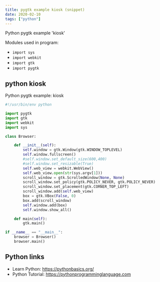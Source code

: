 ```yaml
---
title: pygtk example kiosk (snippet)
date: 2020-02-10
tags: ["python"]
---
```

Python pygtk example 'kiosk'


Modules used in program: 
* `import sys`
* `import webkit`
* `import gtk`
* `import pygtk`

## python kiosk

Python pygtk example: kiosk

```python
#!/usr/bin/env python

import pygtk
import gtk
import webkit
import sys

class Browser:

    def __init__(self):
        self.window = gtk.Window(gtk.WINDOW_TOPLEVEL)
        self.window.fullscreen()
        #self.window.set_default_size(600,400)
        #self.window.set_resizable(True)
        self.web_view = webkit.WebView()
        self.web_view.open(str(sys.argv[1]))
        scroll_window = gtk.ScrolledWindow(None, None)
        scroll_window.set_policy(gtk.POLICY_NEVER, gtk.POLICY_NEVER)
        scroll_window.set_placement(gtk.CORNER_TOP_LEFT)
        scroll_window.add(self.web_view)
        box = gtk.VBox(False, 0)
        box.add(scroll_window)
        self.window.add(box)
        self.window.show_all()

    def main(self):
        gtk.main()

if __name__ == "__main__":
    browser = Browser()
    browser.main()

```

## Python links

- Learn Python: https://pythonbasics.org/
- Python Tutorial: https://pythonprogramminglanguage.com
